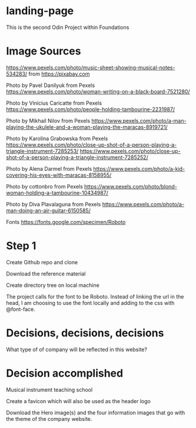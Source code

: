 # landing-page

This is the second Odin Project within Foundations

# Image Sources

https://www.pexels.com/photo/music-sheet-showing-musical-notes-534283/ from https://pixabay.com

Photo by Pavel Danilyuk from Pexels https://www.pexels.com/photo/woman-writing-on-a-black-board-7521280/

Photo by Vinícius Caricatte from Pexels https://www.pexels.com/photo/people-holding-tambourine-2231987/

Photo by Mikhail Nilov from Pexels https://www.pexels.com/photo/a-man-playing-the-ukulele-and-a-woman-playing-the-maracas-8919721/

Photo by Karolina Grabowska from Pexels https://www.pexels.com/photo/close-up-shot-of-a-person-playing-a-triangle-instrument-7285253/ https://www.pexels.com/photo/close-up-shot-of-a-person-playing-a-triangle-instrument-7285252/

Photo by Alena Darmel from Pexels https://www.pexels.com/photo/a-kid-covering-his-eyes-with-maracas-8158955/

Photo by cottonbro from Pexels https://www.pexels.com/photo/blond-woman-holding-a-tambourine-10434987/

Photo by Diva Plavalaguna from Pexels https://www.pexels.com/photo/a-man-doing-an-air-guitar-6150585/

Fonts
https://fonts.google.com/specimen/Roboto

# Step 1

Create Github repo and clone

Download the reference material

Create directory tree on local machine

The project calls for the font to be Roboto. Instead of linking
the url in the head, I am choosing to use the font locally and
adding to the css with @font-face.

# Decisions, decisions, decisions

What type of of company will be reflected in this website?

# Decision accomplished

Musical instrument teaching school

Create a favicon which will also be used as the header logo

Download the Hero image(s) and the four information images that go
with the theme of the company website.

